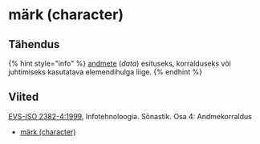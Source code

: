 # märk \(character\)

## Tähendus

{% hint style="info" %}
[andmete](andmed-data.md) \(_data_\) esituseks, korralduseks või juhtimiseks kasutatava elemendihulga liige.
{% endhint %}

## Viited

[EVS-ISO 2382-4:1999](https://www.evs.ee/et/evs-iso-2382-4-1999), Infotehnoloogia. Sõnastik. Osa 4: Andmekorraldus

* [märk \(character\)](http://www.eki.ee/dict/its/index.cgi?Q=D083A9AE-6C03-1014-88DC-FC5F0DBED45A&F=GUID&C01=1&C02=0&C10=1)


